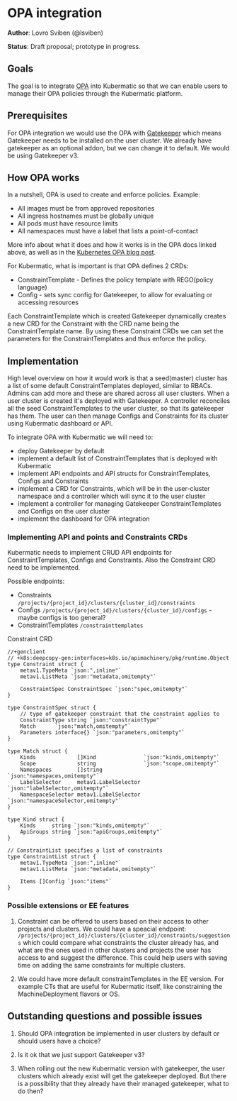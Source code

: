 # OPA integration

**Author**: Lovro Sviben (@lsviben)

**Status**: Draft proposal; prototype in progress.

## Goals

The goal is to integrate [OPA](https://www.openpolicyagent.org/) into Kubermatic so that we can enable users to
manage their OPA policies through the Kubermatic platform.

## Prerequisites

For OPA integration we would use the OPA with [Gatekeeper](https://github.com/open-policy-agent/gatekeeper) which means Gatekeeper needs to be installed on the user cluster.
We already have gatekeeper as an optional addon, but we can change it to default. We would be using Gatekeeper v3.

## How OPA works

In a nutshell, OPA is used to create and enforce policies. Example:

- All images must be from approved repositories
- All ingress hostnames must be globally unique
- All pods must have resource limits
- All namespaces must have a label that lists a point-of-contact

More info about what it does and how it works is in the OPA docs linked above, as well as in the
 [Kubernetes OPA blog post](https://kubernetes.io/blog/2019/08/06/opa-gatekeeper-policy-and-governance-for-kubernetes/).
 
For Kubermatic, what is important is that OPA defines 2 CRDs:
- ConstraintTemplate - Defines the policy template with REGO(policy language)
- Config - sets sync config for Gatekeeper, to allow for evaluating or accessing resources

Each ConstraintTemplate which is created Gatekeeper dynamically creates a new CRD for the Constraint with the CRD name being the ConstraintTemplate name.
By using these Constraint CRDs we can set the parameters for the ConstraintTemplates and thus enforce the policy.

## Implementation

High level overview on how it would work is that a seed(master) cluster has a list of some default ConstraintTemplates deployed,
similar to RBACs. Admins can add more and these are shared across all user clusters. When a user cluster is created it's deployed 
with Gatekeeper. A controller reconciles all the seed ConstraintTemplates to the user cluster, so that its gatekeeper has them. 
The user can then manage Configs and Constraints for its cluster using Kubermatic dashboard or API. 


To integrate OPA with Kubermatic we will need to:
- deploy Gatekeeper by default
- implement a default list of ConstraintTemplates that is deployed with Kubermatic
- implement API endpoints and API structs for ConstraintTemplates, Configs and Constraints
- implement a CRD for Constraints, which will be in the user-cluster namespace and a controller which will sync it to the user cluster
- implement a controller for managing Gatekeeper ConstraintTemplates and Configs on the user cluster
- implement the dashboard for OPA integration

### Implementing API and points and Constraints CRDs

Kubermatic needs to implement CRUD API endpoints for ConstraintTemplates, Configs and Constraints. Also 
the Constraint CRD need to be implemented.

Possible endpoints:
- Constraints `/projects/{project_id}/clusters/{cluster_id}/constraints`
- Configs `/projects/{project_id}/clusters/{cluster_id}/configs` - maybe configs is too general?
- ConstraintTemplates `/constrainttemplates`

Constraint CRD
```
//+genclient
// +k8s:deepcopy-gen:interfaces=k8s.io/apimachinery/pkg/runtime.Object
type Constraint struct {
	metav1.TypeMeta `json:",inline"`
	metav1.ListMeta `json:"metadata,omitempty"`

	ConstraintSpec ConstraintSpec `json:"spec,omitempty"`
}

type ConstraintSpec struct {
	// type of gatekeeper constraint that the constraint applies to
	ConstraintType string `json:"constraintType"`
	Match      `json:"match,omitempty"`
	Parameters interface{} `json:"parameters,omitempty"`
}

type Match struct {
	Kinds             []Kind               `json:"kinds,omitempty"`
	Scope             string               `json:"scope,omitempty"`
	Namespaces        []string             `json:"namespaces,omitempty"`
	LabelSelector     metav1.LabelSelector `json:"labelSelector,omitempty"`
	NamespaceSelector metav1.LabelSelector `json:"namespaceSelector,omitempty"`
}

type Kind struct {
	Kinds     string `json:"kinds,omitempty"`
	ApiGroups string `json:"apiGroups,omitempty"`
}

// ConstraintList specifies a list of constraints
type ConstraintList struct {
	metav1.TypeMeta `json:",inline"`
	metav1.ListMeta `json:"metadata,omitempty"`

	Items []Config `json:"items"`
}

```

### Possible extensions or EE features

1. Constraint can be offered to users based on their access to other projects and clusters. We could have a speacial endpoint:
`/projects/{project_id}/clusters/{cluster_id}/constraints/suggestions` which could compare what constraints the cluster already has,
and what are the ones used in other clusters and projects the user has access to and suggest the difference. This could
help users with saving time on adding the same constraints for multiple clusters. 

2. We could have more default constraintTemplates in the EE version. For example CTs that are useful for Kubermatic itself,
like constraining the MachineDeployment flavors or OS. 

## Outstanding questions and possible issues

1. Should OPA integration be implemented in user clusters by default or should users have a choice?

2. Is it ok that we just support Gatekeeper v3?

3. When rolling out the new Kubermatic version with gatekeeper, the user clusters which already exist will get the gatekeeper deployed.
But there is a possibility that they already have their managed gatekeeper, what to do then?




